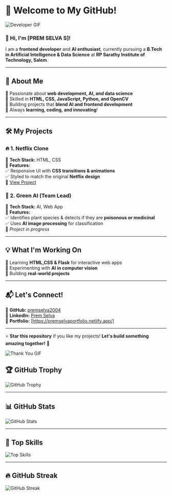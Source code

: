 # 🚀 Welcome to My GitHub!  

![Developer GIF](https://media.giphy.com/media/qgQUggAC3Pfv687qPC/giphy.gif)  

### 👋 Hi, I'm [PREM SELVA S]!  
I am a **frontend developer** and **AI enthusiast**, currently pursuing a **B.Tech in Artificial Intelligence & Data Science** at **RP Sarathy Institute of Technology, Salem**.  

---

## 📌 About Me  
🔹 Passionate about **web development, AI, and data science**  
🔹 Skilled in **HTML, CSS, JavaScript, Python, and OpenCV**  
🔹 Building projects that **blend AI and frontend development**  
🔹 Always **learning, coding, and innovating**!  

---

## 🛠️ My Projects  
### 🔥 1. Netflix Clone  
📌 **Tech Stack:** HTML, CSS  
📌 **Features:**  
✅ Responsive UI with **CSS transitions & animations**  
✅ Styled to match the original **Netflix design**  
🔗 [View Project](https://github.com/premselva2004/my-first-pr1)  

### 🌿 2. Green AI (Team Lead)  
📌 **Tech Stack:** AI, Web App  
📌 **Features:**  
✅ Identifies plant species & detects if they are **poisonous or medicinal**  
✅ Uses **AI image processing** for classification  
🔗 *Project in progress*  

---

## 💡 What I'm Working On  
🚀 Learning **HTML,CSS & Flask** for interactive web apps  
🚀 Experimenting with **AI in computer vision**  
🚀 Building **real-world projects**  

---

## 📬 Let's Connect!  
📌 **GitHub:** [premselva2004](https://github.com/premselvas?tab=repositories)  
📌 **LinkedIn:** [Prem Selva](https://www.linkedin.com/in/premselva/)  
📌 **Portfolio:** [https://premselvaportfolio.netlify.app/]  

---

⭐ **Star this repository** if you like my projects! **Let's build something amazing together!** 🚀  

![Thank You GIF](https://media.giphy.com/media/hvRJCLFzcasrR4ia7z/giphy.gif)  


## 🏆 GitHub Trophy  
![GitHub Trophy](https://github-profile-trophy.vercel.app/?username=premselva2004&theme=darkhub&margin-w=15&margin-h=15)  

---

## 📊 GitHub Stats  
![GitHub Stats](https://github-readme-stats.vercel.app/api?username=premselva2004&show_icons=true&theme=radical)  

---


## 🚀 Top Skills  
![Top Skills](https://skillicons.dev/icons?i=html,css,flutter,python,opencv)  



---

## 🔥 GitHub Streak  
![GitHub Streak](https://streak-stats.demolab.com/?user=premselva2004&theme=radical&hide_border=true)  

<!-- BLOG:END -->



